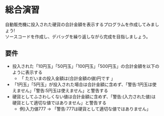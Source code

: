 # 総合演習
自動販売機に投入された硬貨の合計金額を表示するプログラムを作成してみましょう!<br>
ソースコードを作成し、デバッグを繰り返しながら完成を目指しましょう。

## 要件
- 投入された「10円玉」「50円玉」「100円玉」「500円玉」の合計金額を以下のように表示する 
  - 「 ただいまの投入金額は(合計金額の値)円です 」
- 「1円玉」「5円玉」が投入された場合は合計金額に含めず、「警告:1円玉は使えません」「警告:5円玉は使えません」と警告する 
- 硬貨としてふさわしくない値は合計金額に含めず、「警告:(入力された値)は硬貨として適切な値ではありません」と警告する 
  - 例)入力値777 → 「警告:777は硬貨として適切な値ではありません」